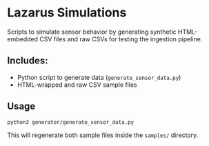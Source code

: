# Lazarus Simulations

Scripts to simulate sensor behavior by generating synthetic HTML-embedded CSV files and raw CSVs for testing the ingestion pipeline.

## Includes:
- Python script to generate data (`generate_sensor_data.py`)
- HTML-wrapped and raw CSV sample files

## Usage

```bash
python3 generator/generate_sensor_data.py
```
This will regenerate both sample files inside the `samples/` directory.
